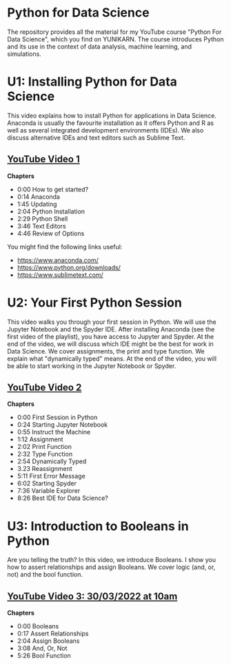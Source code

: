 # Python for Data Science
The repository provides all the material for my YouTube course "Python For Data Science", which you find on YUNIKARN. The course introduces Python and its use in the context of data analysis, machine learning, and simulations.


# U1: Installing Python for Data Science
This video explains how to install Python for applications in Data Science. Anaconda is usually the favourite installation as it offers Python and R as well as several integrated development environments (IDEs). We also discuss alternative IDEs and text editors such as Sublime Text.
## [YouTube Video 1](https://youtu.be/rxS_dnkQejY) 

**Chapters**
- 0:00 How to get started?
- 0:14 Anaconda
- 1:45 Updating
- 2:04 Python Installation
- 2:29 Python Shell
- 3:46 Text Editors
- 4:46 Review of Options

You might find the following links useful:
- https://www.anaconda.com/
- https://www.python.org/downloads/
- https://www.sublimetext.com/

# U2: Your First Python Session
This video walks you through your first session in Python. We will use the Jupyter Notebook and the Spyder IDE. After installing Anaconda (see the first video of the playlist), you have access to Jupyter and Spyder. At the end of the video, we will discuss which IDE might be the best for work in Data Science. We cover assignments, the print and type function. We explain what "dynamically typed" means. At the end of the video, you will be able to start working in the Jupyter Notebook or Spyder.
## [YouTube Video 2](https://youtu.be/NASEkloupO0) 

**Chapters**
- 0:00 First Session in Python
- 0:24 Starting Jupyter Notebook
- 0:55 Instruct the Machine
- 1:12 Assignment
- 2:02 Print Function
- 2:32 Type Function
- 2:54 Dynamically Typed
- 3.23 Reassignment
- 5:11 First Error Message
- 6:02 Starting Spyder
- 7:36 Variable Explorer
- 8:26 Best IDE for Data Science?

# U3: Introduction to Booleans in Python
Are you telling the truth? In this video, we introduce Booleans. I show you how to assert relationships and assign Booleans. We cover logic (and, or, not) and the bool function. 
## [YouTube Video 3: 30/03/2022 at 10am](https://youtu.be/GqLs88gOPe8) 

**Chapters**
- 0:00 Booleans
- 0:17 Assert Relationships
- 2:04 Assign Booleans
- 3:08 And, Or, Not
- 5:26 Bool Function


